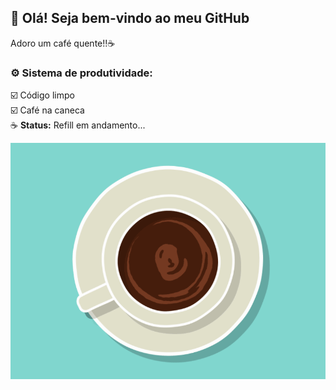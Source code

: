 ## 👋 Olá! Seja bem-vindo ao meu GitHub

Adoro um café quente!!☕

### ⚙️ Sistema de produtividade:

☑️ Código limpo  
☑️ Café na caneca  
☕ **Status:** Refill em andamento...

<img src="assets/gif/Coffee Ripple.gif" alt="Imagem sem fundo" width="600" height="auto" style="mix-blend-mode: multiply; background-color: #81D8D0;"/>

